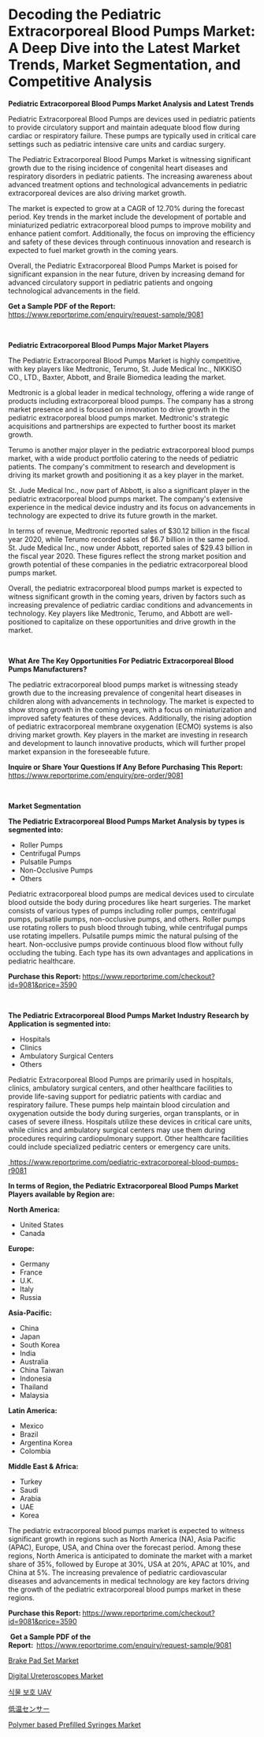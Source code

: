 <p><h1>Decoding the Pediatric Extracorporeal Blood Pumps Market: A Deep Dive into the Latest Market Trends, Market Segmentation, and Competitive Analysis</h1></p><p><strong>Pediatric Extracorporeal Blood Pumps Market Analysis and Latest Trends</strong></p>
<p><p>Pediatric Extracorporeal Blood Pumps are devices used in pediatric patients to provide circulatory support and maintain adequate blood flow during cardiac or respiratory failure. These pumps are typically used in critical care settings such as pediatric intensive care units and cardiac surgery.</p><p>The Pediatric Extracorporeal Blood Pumps Market is witnessing significant growth due to the rising incidence of congenital heart diseases and respiratory disorders in pediatric patients. The increasing awareness about advanced treatment options and technological advancements in pediatric extracorporeal devices are also driving market growth.</p><p>The market is expected to grow at a CAGR of 12.70% during the forecast period. Key trends in the market include the development of portable and miniaturized pediatric extracorporeal blood pumps to improve mobility and enhance patient comfort. Additionally, the focus on improving the efficiency and safety of these devices through continuous innovation and research is expected to fuel market growth in the coming years.</p><p>Overall, the Pediatric Extracorporeal Blood Pumps Market is poised for significant expansion in the near future, driven by increasing demand for advanced circulatory support in pediatric patients and ongoing technological advancements in the field.</p></p>
<p><strong>Get a Sample PDF of the Report:&nbsp;</strong> <a href="https://www.reportprime.com/enquiry/request-sample/9081">https://www.reportprime.com/enquiry/request-sample/9081</a></p>
<p>&nbsp;</p>
<p><strong>Pediatric Extracorporeal Blood Pumps Major Market Players</strong></p>
<p><p>The Pediatric Extracorporeal Blood Pumps Market is highly competitive, with key players like Medtronic, Terumo, St. Jude Medical Inc., NIKKISO CO., LTD., Baxter, Abbott, and Braile Biomedica leading the market. </p><p>Medtronic is a global leader in medical technology, offering a wide range of products including extracorporeal blood pumps. The company has a strong market presence and is focused on innovation to drive growth in the pediatric extracorporeal blood pumps market. Medtronic's strategic acquisitions and partnerships are expected to further boost its market growth.</p><p>Terumo is another major player in the pediatric extracorporeal blood pumps market, with a wide product portfolio catering to the needs of pediatric patients. The company's commitment to research and development is driving its market growth and positioning it as a key player in the market.</p><p>St. Jude Medical Inc., now part of Abbott, is also a significant player in the pediatric extracorporeal blood pumps market. The company's extensive experience in the medical device industry and its focus on advancements in technology are expected to drive its future growth in the market.</p><p>In terms of revenue, Medtronic reported sales of $30.12 billion in the fiscal year 2020, while Terumo recorded sales of $6.7 billion in the same period. St. Jude Medical Inc., now under Abbott, reported sales of $29.43 billion in the fiscal year 2020. These figures reflect the strong market position and growth potential of these companies in the pediatric extracorporeal blood pumps market.</p><p>Overall, the pediatric extracorporeal blood pumps market is expected to witness significant growth in the coming years, driven by factors such as increasing prevalence of pediatric cardiac conditions and advancements in technology. Key players like Medtronic, Terumo, and Abbott are well-positioned to capitalize on these opportunities and drive growth in the market.</p></p>
<p>&nbsp;</p>
<p><strong>What Are The Key Opportunities For Pediatric Extracorporeal Blood Pumps Manufacturers?</strong></p>
<p><p>The pediatric extracorporeal blood pumps market is witnessing steady growth due to the increasing prevalence of congenital heart diseases in children along with advancements in technology. The market is expected to show strong growth in the coming years, with a focus on miniaturization and improved safety features of these devices. Additionally, the rising adoption of pediatric extracorporeal membrane oxygenation (ECMO) systems is also driving market growth. Key players in the market are investing in research and development to launch innovative products, which will further propel market expansion in the foreseeable future.</p></p>
<p><strong>Inquire or Share Your Questions If Any Before Purchasing This Report:</strong> <a href="https://www.reportprime.com/enquiry/pre-order/9081">https://www.reportprime.com/enquiry/pre-order/9081</a></p>
<p>&nbsp;</p>
<p><strong>Market Segmentation</strong></p>
<p><strong>The Pediatric Extracorporeal Blood Pumps Market Analysis by types is segmented into:</strong></p>
<p><ul><li>Roller Pumps</li><li>Centrifugal Pumps</li><li>Pulsatile Pumps</li><li>Non-Occlusive Pumps</li><li>Others</li></ul></p>
<p><p>Pediatric extracorporeal blood pumps are medical devices used to circulate blood outside the body during procedures like heart surgeries. The market consists of various types of pumps including roller pumps, centrifugal pumps, pulsatile pumps, non-occlusive pumps, and others. Roller pumps use rotating rollers to push blood through tubing, while centrifugal pumps use rotating impellers. Pulsatile pumps mimic the natural pulsing of the heart. Non-occlusive pumps provide continuous blood flow without fully occluding the tubing. Each type has its own advantages and applications in pediatric healthcare.</p></p>
<p><strong>Purchase this Report:&nbsp;</strong><a href="https://www.reportprime.com/checkout?id=9081&price=3590">https://www.reportprime.com/checkout?id=9081&price=3590</a></p>
<p>&nbsp;</p>
<p><strong>The Pediatric Extracorporeal Blood Pumps Market Industry Research by Application is segmented into:</strong></p>
<p><ul><li>Hospitals</li><li>Clinics</li><li>Ambulatory Surgical Centers</li><li>Others</li></ul></p>
<p><p>Pediatric Extracorporeal Blood Pumps are primarily used in hospitals, clinics, ambulatory surgical centers, and other healthcare facilities to provide life-saving support for pediatric patients with cardiac and respiratory failure. These pumps help maintain blood circulation and oxygenation outside the body during surgeries, organ transplants, or in cases of severe illness. Hospitals utilize these devices in critical care units, while clinics and ambulatory surgical centers may use them during procedures requiring cardiopulmonary support. Other healthcare facilities could include specialized pediatric centers or emergency care units.</p></p>
<p><a href="https://www.reportprime.com/pediatric-extracorporeal-blood-pumps-r9081">&nbsp;https://www.reportprime.com/pediatric-extracorporeal-blood-pumps-r9081</a></p>
<p><strong>In terms of Region, the Pediatric Extracorporeal Blood Pumps Market Players available by Region are:</strong></p>
<p>
    <p> <strong> North America: </strong>
        <ul>
            <li>United States</li>
            <li>Canada</li>
        </ul>
        </p> 
    <p> <strong> Europe: </strong>
        <ul>
            <li>Germany</li>
            <li>France</li>
            <li>U.K.</li>
            <li>Italy</li>
            <li>Russia</li>
        </ul>
        </p> 
    <p> <strong> Asia-Pacific: </strong>
        <ul>
            <li>China</li>
            <li>Japan</li>
            <li>South Korea</li>
            <li>India</li>
            <li>Australia</li>
            <li>China Taiwan</li>
            <li>Indonesia</li>
            <li>Thailand</li>
            <li>Malaysia</li>
        </ul>
        </p> 
    <p> <strong> Latin America: </strong>
        <ul>
            <li>Mexico</li>
            <li>Brazil</li>
            <li>Argentina Korea</li>
            <li>Colombia</li>
        </ul>
        </p> 
    <p> <strong> Middle East & Africa: </strong>
        <ul>
            <li>Turkey</li>
            <li>Saudi</li>
            <li>Arabia</li>
            <li>UAE</li>
            <li>Korea</li>
        </ul>
    </p>
    </p>
<p><p>The pediatric extracorporeal blood pumps market is expected to witness significant growth in regions such as North America (NA), Asia Pacific (APAC), Europe, USA, and China over the forecast period. Among these regions, North America is anticipated to dominate the market with a market share of 35%, followed by Europe at 30%, USA at 20%, APAC at 10%, and China at 5%. The increasing prevalence of pediatric cardiovascular diseases and advancements in medical technology are key factors driving the growth of the pediatric extracorporeal blood pumps market in these regions.</p></p>
<p><strong>Purchase this Report: </strong><a href="https://www.reportprime.com/checkout?id=9081&price=3590">https://www.reportprime.com/checkout?id=9081&price=3590</a></p>
<p>&nbsp;<strong>Get a Sample PDF of the Report:&nbsp;&nbsp;</strong><a href="https://www.reportprime.com/enquiry/request-sample/9081">https://www.reportprime.com/enquiry/request-sample/9081</a></p>
<p><strong></strong></p>
<p><p><a href="https://www.linkedin.com/pulse/brake-pad-set-market-goal-estimating-size-future-growth-seakc?trackingId=rUDfiy3hjIxj90sNH4xqHg%3D%3D">Brake Pad Set Market</a></p><p><a href="https://github.com/mabutironaldo/Market-Research-Report-List-4/blob/main/digital-ureteroscopes-market.md">Digital Ureteroscopes Market</a></p><p><a href="https://github.com/Hubertstyenger6685/Market-Research-Report-List-1/blob/main/899817021247.md">식물 보호 UAV</a></p><p><a href="https://github.com/ihabdkwlxs948/Market-Research-Report-List-1/blob/main/726626723345.md">低温センサー</a></p><p><a href="https://github.com/Paul14Anderson63/Market-Research-Report-List-3/blob/main/polymer-based-prefilled-syringes-market.md">Polymer based Prefilled Syringes Market</a></p></p>